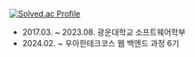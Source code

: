 [![Solved.ac Profile](http://mazassumnida.wtf/api/v2/generate_badge?boj=olfuf)](https://solved.ac/olfuf/)
* 2017.03. ~ 2023.08. 광운대학교 소프트웨어학부
* 2024.02. ~ 우아한테크코스 웹 백엔드 과정 6기
